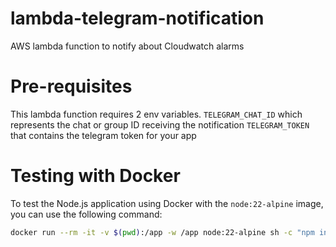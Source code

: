 # lambda-telegram-notification
AWS lambda function to notify about Cloudwatch alarms 

# Pre-requisites
This lambda function requires 2 env variables.
`TELEGRAM_CHAT_ID` which represents the chat or group ID receiving the notification
`TELEGRAM_TOKEN` that contains the telegram token for your app

# Testing with Docker

To test the Node.js application using Docker with the `node:22-alpine` image, you can use the following command:

```sh
docker run --rm -it -v $(pwd):/app -w /app node:22-alpine sh -c "npm install && node index.js"
```